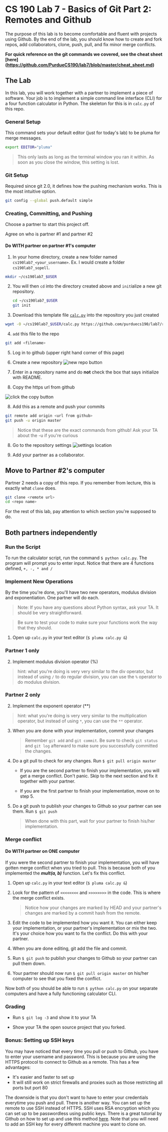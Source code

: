 # CS 190 Lab 7 - Basics of Git Part 2: Remotes and Github

The purpose of this lab is to become comfortable and fluent with projects using Github.
By the end of the lab, you should know how to create and fork repos, add collaborators, clone, push, pull,
and fix minor merge conflicts.

__For quick reference on the git commands we covered, see the cheat sheet [here] (https://github.com/PurdueCS190/lab7/blob/master/cheat_sheet.md)__

## The Lab

In this lab, you will work together with a partner to implement a piece of software. Your job is
to implement a simple command line interface (CLI) for a four function calculator in Python. The skeleton
for this is in `calc.py` of this repo.

### General Setup

This command sets your default editor (just for today's lab) to be pluma for merge messages.

```bash
export EDITOR="pluma"
```
> This only lasts as long as the terminal window you ran it within. As soon as you close the window, this setting is lost.

### Git Setup
Required since git 2.0, it defines how the pushing mechanism works. This is the most intuitive option.
```bash
git config --global push.default simple
```

### Creating, Committing, and Pushing
Choose a partner to start this project off.

Agree on who is partner #1 and partner #2
#### Do WITH partner on partner #1's computer

1. In your home directory, create a new folder named `cs190lab7_<your_username>`.  Ex. I would create a folder `cs190lab7_sopell`.

  ```bash
  mkdir ~/cs190lab7_$USER
  ```

2. You will then `cd` into the directory created above and `init`ialize a new git repository.

   ```bash
   cd ~/cs190lab7_$USER
   git init
   ```

3. Download this template file [`calc.py`](./calc.py) into the repository you just created

  ```bash
  wget -O ~/cs190lab7_$USER/calc.py https://github.com/purduecs190/lab7/raw/master/calc.py
  ```

4. `add` this file to the repo

  ```bash
  git add <filename>
  ```

5. Log in to github (upper right hand corner of this page)

6. Create a new repository
  ![new repo button](http://i.imgur.com/Lhj1dUJ.png)

7. Enter in a repository name and do **not** check the box that says initialize with README.

8. Copy the https url from github

  ![click the copy button](http://i.imgur.com/O33PcIU.png)

8. Add this as a remote and push your commits

  ```bash
  git remote add origin <url from github>
  git push -u origin master
  ```

  > Notice that these are the exact commands from github!
  > Ask your TA about the -u if you're curious

8. Go to the repository settings
  ![settings location](http://i.imgur.com/qJAv62R.png)

9. Add your partner as a collaborator.


## Move to Partner #2's computer
Partner 2 needs a copy of this repo. If you remember from lecture, this is exactly what `clone` does.

  ```bash
  git clone <remote url>
  cd <repo name>
  ```

For the rest of this lab, pay attention to which section you're supposed to do.


## **Both** partners independently
### Run the Script

To run the calculator script, run the command `$ python calc.py`. The program will prompt you to enter input. Notice that there are 4 functions defined, `+, -, * and /`

### Implement New Operations
By the time you're done, you'll have two new operators, modulus division and exponentiation.  One partner will do each.

> Note: If you have any questions about Python syntax, ask your TA. It should be very straightforward.

> Be sure to test your code to make sure your functions work the way that they should.


1. Open up `calc.py` in your text editor (`$ pluma calc.py &`)

### Partner 1 only
2. Implement modulus division operator (%)

  > hint: what you're doing is very very similar to the div operator, but instead of using `/` to do regular division, you can use the `%` operator to do modulus division.

### Partner 2 only
2. Implement the exponent operator (**)
  > hint: what you're doing is very very similar to the multiplication operator, but instead of using `*`, you can use the `**` operator.

3. When you are done with your implementation, commit your changes

    > Remember `git add` and `git commit`. Be sure to check `git status` and `git log` afterward to make sure you successfully committed the changes.

4. Do a git pull to check for any changes. Run `$ git pull origin master`

    * If you are the second partner to finish your implementation, you will get a merge conflict. Don't panic. Skip to the next section and fix it together with your partner.

    * If you are the first partner to finish your implementation, move on to step 5.

5. Do a git push to publish your changes to Github so your partner can see them. Run `$ git push`

    > When done with this part, wait for your partner to finish his/her implementation.

### Merge conflict
#### Do WITH partner on ONE computer

If you were the second partner to finish your implementation, you will have gotten merge conflict when you tried to pull.
This is because both of you implemented the __*mult(a, b)*__ function. Let's fix this conflict.

1. Open up `calc.py` in your text editor (`$ pluma calc.py &`)

2. Look for the pattern of `<<<<<<<<` and `>>>>>>>>` in the code. This is where the merge conflict exists.

    > Notice how your changes are marked by HEAD and your partner's changes are marked by a commit hash from the remote.

3. Edit the code to be implemented how you want it. You can either keep your implementation, or your partner's implementation
   or mix the two. It's your choice how you want to fix the conflict. Do this with your partner.

4. When you are done editing, git add the file and commit.

5. Run `$ git push` to publish your changes to Github so your partner can pull them down.

6. Your partner should now run `$ git pull origin master` on his/her computer to see that you fixed the conflict.

Now both of you should be able to run `$ python calc.py` on your separate computers and have a fully functioning
calculator CLI.

### Grading

* Run `$ git log -3` and show it to your TA

* Show your TA the open source project that you forked.

### Bonus: Setting up SSH keys

You may have noticed that every time you pull or push to Github, you have to enter your username and password. This is because
you are using the HTTPS protocol to connect to Github as a remote. This has a few advantages:

* It's easier and faster to set up
* It will still work on strict firewalls and proxies such as those restricting all ports but port 80

The downside is that you don't want to have to enter your credentials everytime you push and pull. There is another way. You
can set up the remote to use SSH instead of HTTPS. SSH uses RSA encryption which you can set up to be passwordless using
public keys. There is a great tutorial by Github on how to set up and use this method [here](https://help.github.com/articles/generating-ssh-keys/).
Note that you will need to add an SSH key for every different machine you want to clone on.
